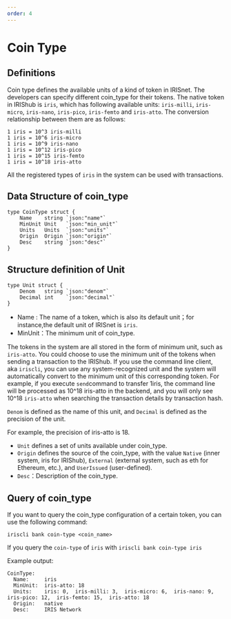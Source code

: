 ```yaml
---
order: 4
---
```


# Coin Type

##  Definitions

Coin type defines the available units of a kind of token in IRISnet. The developers can specify different coin_type for  their tokens. The native token in IRIShub is `iris`, which has following available units: `iris-milli`, `iris-micro`, `iris-nano`, `iris-pico`, `iris-femto` and `iris-atto`. The conversion relationship between them are as follows:

```
1 iris = 10^3 iris-milli
1 iris = 10^6 iris-micro
1 iris = 10^9 iris-nano
1 iris = 10^12 iris-pico
1 iris = 10^15 iris-femto
1 iris = 10^18 iris-atto
```

All the registered types of `iris` in the system can be used with transactions.

## Data Structure of coin_type

```golang
type CoinType struct {
	Name    string `json:"name"`
	MinUnit Unit   `json:"min_unit"`
	Units   Units  `json:"units"`
	Origin  Origin `json:"origin"`
	Desc    string `json:"desc"`
}
```

## Structure definition of Unit

```golang
type Unit struct {
	Denom   string `json:"denom"`
	Decimal int    `json:"decimal"`
}
```

* Name : The name of a token, which is also its default unit；for instance,the default unit of IRISnet is `iris`.
* MinUnit：The minimum unit of coin_type. 

The tokens in the system are all stored in the form of minimum unit, 
such as `iris-atto`. You could choose to use the minimum unit of the tokens when sending a transaction to the IRIShub. 
If you use the command line client, aka `iriscli`, you can use any system-recognized unit and the system 
will automatically convert to the minimum unit of this corresponding token. For example, if you execute `send`command 
to transfer 1iris, the command line will be processed as 10^18 iris-atto in the backend, and you will only 
see 10^18 `iris-atto` when searching the transaction details by transaction hash.

`Denom` is defined as the name of this unit, and `Decimal` is defined as the precision of the unit. 

For example, the precision of iris-atto is 18.

* `Unit` defines a set of units available under coin_type.
* `Origin` defines the source of the coin_type, with the value `Native` (inner system, iris for IRIShub), 
`External` (external system, such as eth for Ethereum, etc.), and `UserIssued` (user-defined).
* `Desc`：Description of the coin_type.

## Query of coin_type

If you want to query the coin_type configuration of a certain token, you can use the following command:

```golang
iriscli bank coin-type <coin_name>
```

If you query the `coin-type` of `iris` with `iriscli bank coin-type iris`
 
Example output:
```$xslt
CoinType:
  Name:     iris
  MinUnit:  iris-atto: 18
  Units:    iris: 0,  iris-milli: 3,  iris-micro: 6,  iris-nano: 9,  iris-pico: 12,  iris-femto: 15,  iris-atto: 18
  Origin:   native
  Desc:     IRIS Network
```
